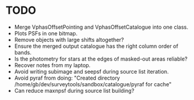 TODO
====
* Merge VphasOffsetPointing and VphasOffsetCatalogue into one class.
* Plots PSFs in one bitmap.
* Remove objects with large shifts altogether?
* Ensure the merged output catalogue has the right column order of bands.
* Is the photometry for stars at the edges of masked-out areas reliable?
* Recover notes from my laptop.
* Avoid writing subimage and seepsf during source list iteration.
* Avoid pyraf from doing: "Created directory /home/gb/dev/surveytools/sandbox/catalogue/pyraf for cache"
* Can reduce maxnpsf during source list building?